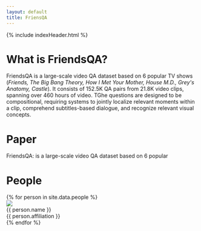 ```yaml
---
layout: default
title: FriensQA
---
```

{% include indexHeader.html %}

<div class="about content-container">
  <h1 class = "content-title">
    What is FriendsQA?
  </h1>
  <p class="content-item">
   FriendsQA is a large-scale video QA dataset based on 6 popular TV shows (<i>Friends, The Big Bang Theory, How I Met Your Mother, House M.D., Grey's Anatomy, Castle</i>). It consists of 152.5K QA pairs from 21.8K video clips, spanning over 460 hours of video. TGhe questions are designed to be compositional, requiring systems to jointly localize relevant moments within a clip, comprehend subtitles-based dialogue, and recognize relevant visual concepts.
  </p>
</div>

<div class="papers content-container">
  <h1 class = "content-title">
    Paper
  </h1>
  <p class="content-item">
  FriendsQA: is a large-scale video QA dataset based on 6 popular
  </p>
</div>

<div class="people content-container">
  <h1 class = "content-title">
    People
  </h1>
  <div class="content-item">
    {% for person in site.data.people %}
      <div class="member">
        <div class="member-profile">
          <img class="member-profile" src="{{person.src}}">
        </div>
        <div class="member-info member-name">
          {{ person.name }}
        </div>
        <div class="member-info member-position">
          {{ person.affiliation }}
        </div>
      </div>
    {% endfor %}
  </div>
</div>
